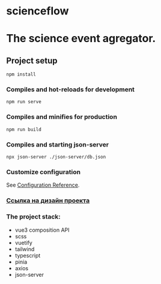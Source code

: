 # scienceflow

# The science event agregator.

## Project setup
```
npm install
```

### Compiles and hot-reloads for development
```
npm run serve
```

### Compiles and minifies for production
```
npm run build
```

### Compiles and starting json-server
```
npx json-server ./json-server/db.json
```

### Customize configuration
See [Configuration Reference](https://cli.vuejs.org/config/).

### [Ссылка на дизайн проекта](https://www.figma.com/design/Yhe8IljNupUuiWHOEsmRoj/Science-Flow?node-id=0-1&t=dVRCkTcE1NukPuVd-1)


### The project stack: 
- vue3 composition API 
- scss 
- vuetify
- tailwind
- typescript 
- pinia
- axios
- json-server
